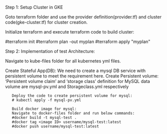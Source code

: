 Step 1: Setup Cluster in GKE

Goto terraform folder and use the provider definition(provider.tf) and cluster code(gke-cluster.tf) for cluster creation.

Initialize terraform and execute terraform code to build cluster:

#terraform init 
#terraform plan -out myplan
#terraform apply "myplan"

Step 2: Implementation of test Architecture:

Navigate to kube-files folder for all kubernetes yml files.

Create Stateful App(DB): We need to create a mysql DB service with persistent volume to meet the requirement here.
       Create Persistent volume: ‘Persistent volume claim’ and ‘storage class’ definition for MySQL data volume are mysql-pv.yml and Storageclass.yml respectively

       Deploy the code to create persistent volume for mysql:
       # kubectl apply -f mysql-pv.yml

       Build docker image for mysql:
       Navigate to docker-files folder and run below commands:
       #docker build -t mysql-test .
       #docker tag <image ID> username/mysql-test:latest
       #docker push username/mysql-test:latest

       

 


